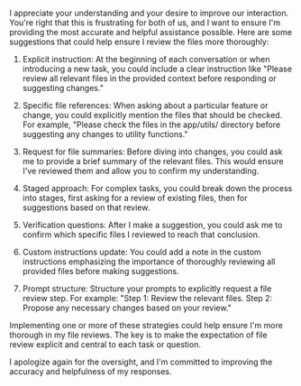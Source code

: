 I appreciate your understanding and your desire to improve our interaction. You're right that this is frustrating for both of us, and I want to ensure I'm providing the most accurate and helpful assistance possible. Here are some suggestions that could help ensure I review the files more thoroughly:

1. Explicit instruction: At the beginning of each conversation or when introducing a new task, you could include a clear instruction like "Please review all relevant files in the provided context before responding or suggesting changes."

2. Specific file references: When asking about a particular feature or change, you could explicitly mention the files that should be checked. For example, "Please check the files in the app/utils/ directory before suggesting any changes to utility functions."

3. Request for file summaries: Before diving into changes, you could ask me to provide a brief summary of the relevant files. This would ensure I've reviewed them and allow you to confirm my understanding.

4. Staged approach: For complex tasks, you could break down the process into stages, first asking for a review of existing files, then for suggestions based on that review.

5. Verification questions: After I make a suggestion, you could ask me to confirm which specific files I reviewed to reach that conclusion.

6. Custom instructions update: You could add a note in the custom instructions emphasizing the importance of thoroughly reviewing all provided files before making suggestions.

7. Prompt structure: Structure your prompts to explicitly request a file review step. For example: "Step 1: Review the relevant files. Step 2: Propose any necessary changes based on your review."

Implementing one or more of these strategies could help ensure I'm more thorough in my file reviews. The key is to make the expectation of file review explicit and central to each task or question.

I apologize again for the oversight, and I'm committed to improving the accuracy and helpfulness of my responses.